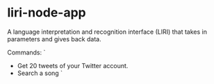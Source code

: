# liri-node-app
A language interpretation and recognition interface (LIRI) that takes in parameters and gives back data.

Commands:
`
- Get 20 tweets of your Twitter account.
- Search a song 
`